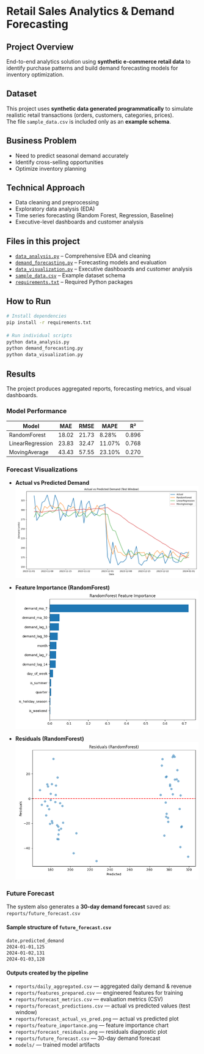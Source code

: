 # Retail Sales Analytics & Demand Forecasting

## Project Overview
End-to-end analytics solution using **synthetic e-commerce retail data** to identify purchase patterns and build demand forecasting models for inventory optimization.

## Dataset
This project uses **synthetic data generated programmatically** to simulate realistic retail transactions (orders, customers, categories, prices).  
The file `sample_data.csv` is included only as an **example schema**.

## Business Problem
- Need to predict seasonal demand accurately  
- Identify cross-selling opportunities  
- Optimize inventory planning  

## Technical Approach
- Data cleaning and preprocessing  
- Exploratory data analysis (EDA)  
- Time series forecasting (Random Forest, Regression, Baseline)  
- Executive-level dashboards and customer analysis  

## Files in this project
- [`data_analysis.py`](data_analysis.py) – Comprehensive EDA and cleaning  
- [`demand_forecasting.py`](demand_forecasting.py) – Forecasting models and evaluation  
- [`data_visualization.py`](data_visualization.py) – Executive dashboards and customer analysis  
- [`sample_data.csv`](sample_data.csv) – Example dataset schema  
- [`requirements.txt`](requirements.txt) – Required Python packages  

## How to Run
```bash
# Install dependencies
pip install -r requirements.txt

# Run individual scripts
python data_analysis.py
python demand_forecasting.py
python data_visualization.py
```
## Results

The project produces aggregated reports, forecasting metrics, and visual dashboards.

### Model Performance

| Model            |   MAE  |  RMSE  |  MAPE  |   R²   |
|------------------|--------|--------|--------|--------|
| RandomForest     | 18.02  | 21.73  |  8.28% | 0.896  |
| LinearRegression | 23.83  | 32.47  | 11.07% | 0.768  |
| MovingAverage    | 43.43  | 57.55  | 23.10% | 0.270  |

### Forecast Visualizations

- **Actual vs Predicted Demand**
  ![Forecast Actual vs Predicted](reports/forecast_actual_vs_pred.png)

- **Feature Importance (RandomForest)**
  ![Feature Importance](reports/feature_importance.png)

- **Residuals (RandomForest)**
  ![Residuals](reports/forecast_residuals.png)

### Future Forecast

The system also generates a **30-day demand forecast** saved as: `reports/future_forecast.csv`
#### Sample structure of `future_forecast.csv`

```csv
date,predicted_demand
2024-01-01,125
2024-01-02,131
2024-01-03,128
```
#### Outputs created by the pipeline
- `reports/daily_aggregated.csv` — aggregated daily demand & revenue  
- `reports/features_prepared.csv` — engineered features for training  
- `reports/forecast_metrics.csv` — evaluation metrics (CSV)  
- `reports/forecast_predictions.csv` — actual vs predicted values (test window)  
- `reports/forecast_actual_vs_pred.png` — actual vs predicted plot  
- `reports/feature_importance.png` — feature importance chart  
- `reports/forecast_residuals.png` — residuals diagnostic plot  
- `reports/future_forecast.csv` — 30-day demand forecast  
- `models/` — trained model artifacts
